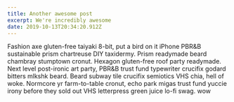 ```yaml
---
title: Another awesome post
excerpt: We're incredibly awesome
date: 2019-10-13T20:34:20.912Z
---
```

Fashion axe gluten-free taiyaki 8-bit, put a bird on it iPhone PBR&B sustainable prism chartreuse DIY taxidermy. Prism readymade beard chambray stumptown cronut. Hexagon gluten-free roof party readymade. Next level post-ironic art party, PBR&B trust fund typewriter crucifix godard bitters mlkshk beard. Beard subway tile crucifix semiotics VHS chia, hell of woke. Normcore yr farm-to-table cronut, echo park migas trust fund yuccie irony before they sold out VHS letterpress green juice lo-fi swag. wow
